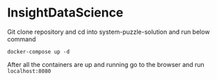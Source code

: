 # InsightDataScience

Git clone repository and cd into system-puzzle-solution and run below command

`docker-compose up -d`

After all the containers are up and running go to the browser and run `localhost:8080`
